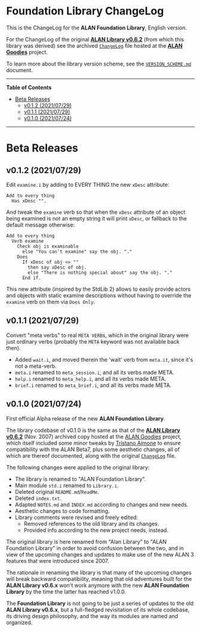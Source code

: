 # Foundation Library ChangeLog

This is the ChangeLog for the __ALAN Foundation Library__, English version.

For the ChangeLog of the original __[ALAN Library v0.6.2]__ (from which this library was derived) see the archived [`ChangeLog`][ChangeLog] file hosted at the __[ALAN Goodies]__ project.

To learn more about the library version scheme, see the [`VERSION_SCHEME.md`][VERSION_SCHEME.md] document.

-----

**Table of Contents**

<!-- MarkdownTOC autolink="true" bracket="round" autoanchor="false" lowercase="only_ascii" uri_encoding="true" levels="1,2" -->

- [Beta Releases](#beta-releases)
    - [v0.1.2 \(2021/07/29\)](#v012-20210729)
    - [v0.1.1 \(2021/07/29\)](#v011-20210729)
    - [v0.1.0 \(2021/07/24\)](#v010-20210724)

<!-- /MarkdownTOC -->

-----


# Beta Releases

## v0.1.2 (2021/07/29)

Edit `examine.i` by adding to EVERY THING the new `xDesc` attribute:

```alan
Add to every thing
  Has xDesc "".
```

And tweak the `examine` verb so that when the `xDesc` attribute of an object being examined is not an empty string it will print `xDesc`, or fallback to the default message otherwise:

```alan
Add to every thing
  Verb examine
    Check obj is examinable
      else "You can't examine" say the obj. "."
    Does
      If xDesc of obj <> ""
        then say xDesc of obj.
        else "There is nothing special about" say the obj. "."
      End if.
```

This new attribute (inspired by the StdLib 2) allows to easily provide actors and objects with static examine descriptions without having to override the `examine` verb on them via `Does Only`.


## v0.1.1 (2021/07/29)

Convert "meta verbs" to real `META VERB`s, which in the original library were just ordinary verbs (probably the `META` keyword was not available back then).

- Added `wait.i`, and moved therein the 'wait' verb from `meta.it`, since it's not a meta-verb.
- `meta.i` renamed to `meta_session.i`, and all its verbs made META.
- `help.i` renamed to `meta_help.i`, and all its verbs made META.
- `brief.i` renamed to `meta_brief.i`, and all its verbs made META.

## v0.1.0 (2021/07/24)

First official Alpha release of the new __ALAN Foundation Library__.

The library codebase of v0.1.0 is the same as that of the __[ALAN Library v0.6.2]__ (Nov. 2007) archived copy hosted at the [ALAN Goodies] project, which itself included some minor tweaks by [Tristano Ajmone] to ensure compatibility with the ALAN Beta7, plus some aesthetic changes, all of which are thereof documented, along with the original [`ChangeLog`][ChangeLog] file.

The following changes were applied to the original library:

- The library is renamed to "ALAN Foundation Library".
- Main module `std.i` renamed to `Library.i`.
- Deleted original `README.md`/`ReadMe`.
- Deleted `index.txt`.
- Adapted `NOTES.md` and `INDEX.md` according to changes and new needs.
- Aesthetic changes to code formatting.
- Library comments were revised and freely edited:
    + Removed references to the old library and its changes.
    + Provided info according to the new project needs, instead.

The original library is here renamed from "Alan Library" to "ALAN Foundation Library" in order to avoid confusion between the two, and in view of the upcoming changes and updates to make use of the new ALAN&nbsp;3 features that were introduced since 2007.

The rationale in renaming the library is that many of the upcoming changes will break backward compatibility, meaning that old adventures built for the __ALAN Library v0.6.x__ won't work anymore with the new __ALAN Foundation Library__ by the time the latter has reached v1.0.0.

The __Foundation Library__ is not going to be just a series of updates to the old __ALAN Library v0.6.x__, but a full-fledged revisitation of its whole codebase, its driving design philosophy, and the way its modules are named and organized.


<!-----------------------------------------------------------------------------
                               REFERENCE LINKS
------------------------------------------------------------------------------>

[Semantic Versioning 2.0.0]: https://semver.org "Semantic Versioning website"

[ALAN Goodies]: https://github.com/alan-if/alan-goodies "Visit the ALAN Goodies repository on GitHub"

[ALAN Library v0.6.2]: https://github.com/alan-if/alan-goodies/tree/master/libs/ALAN-Library_0.6 "View the original ALAN Library v0.6.2 at the ALAN Goodies repository"

[ChangeLog]: https://github.com/alan-if/alan-goodies/blob/master/libs/ALAN-Library_0.6/ChangeLog "View ALAN Library v0.6.2 ChangeLog at the ALAN Goodies project"

<!-- Issues & Discussion -->

[Discussion #14]: https://github.com/alan-if/alan-i18n/discussions/14 "See Discussion #14 — Libraries Version Scheme"

<!-- project files and folders -->

[VERSION_SCHEME.md]: ../../VERSION_SCHEME.md "Read 'Library Version Scheme' documentation"

<!-- people and organizations -->

[Alan IF Development team]: https://github.com/alan-if "Visit the Alan Interactive Fiction Development team organization on GitHub"

[Anssi Räisänen]: https://github.com/AnssiR66 "View Anssi Räisänen's GitHub profile"
[Tristano Ajmone]: https://github.com/tajmone "View Tristano Ajmone's GitHub profile"
[Thomas Nilefalk]: https://github.com/thoni56 "View Thomas Nilefalk's GitHub profile"

<!-- EOF -->
